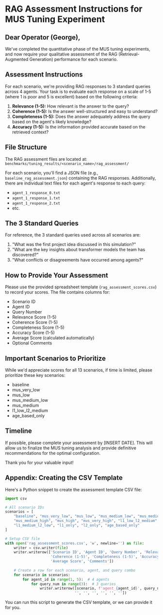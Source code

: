 # RAG Assessment Instructions for MUS Tuning Experiment

## Dear Operator (George),

We've completed the quantitative phase of the MUS tuning experiments, and now require your qualitative assessment of the RAG (Retrieval-Augmented Generation) performance for each scenario.

## Assessment Instructions

For each scenario, we're providing RAG responses to 3 standard queries across 4 agents. Your task is to evaluate each response on a scale of 1-5 (where 1 is poor and 5 is excellent) based on the following criteria:

1. **Relevance (1-5):** How relevant is the answer to the query?
2. **Coherence (1-5):** Is the answer well-structured and easy to understand?
3. **Completeness (1-5):** Does the answer adequately address the query based on the agent's likely knowledge?
4. **Accuracy (1-5):** Is the information provided accurate based on the retrieved context?

## File Structure

The RAG assessment files are located at:
`benchmarks/tuning_results/<scenario_name>/rag_assessment/`

For each scenario, you'll find a JSON file (e.g., `baseline_rag_assessment.json`) containing the RAG responses. Additionally, there are individual text files for each agent's response to each query:
- `agent_1_response_0.txt`
- `agent_1_response_1.txt`
- `agent_1_response_2.txt`
- etc.

## The 3 Standard Queries

For reference, the 3 standard queries used across all scenarios are:
1. "What was the first project idea discussed in this simulation?"
2. "What are the key insights about transformer models the team has discovered?"
3. "What conflicts or disagreements have occurred among agents?"

## How to Provide Your Assessment

Please use the provided spreadsheet template (`rag_assessment_scores.csv`) to record your scores. The file contains columns for:
- Scenario ID
- Agent ID
- Query Number
- Relevance Score (1-5)
- Coherence Score (1-5)
- Completeness Score (1-5)
- Accuracy Score (1-5)
- Average Score (calculated automatically)
- Optional Comments

## Important Scenarios to Prioritize

While we'd appreciate scores for all 13 scenarios, if time is limited, please prioritize these key scenarios:
- baseline
- mus_very_low
- mus_low
- mus_medium_low
- mus_medium
- l1_low_l2_medium
- age_based_only

## Timeline

If possible, please complete your assessment by [INSERT DATE]. This will allow us to finalize the MUS tuning analysis and provide definitive recommendations for the optimal configuration.

Thank you for your valuable input!

## Appendix: Creating the CSV Template

Here's a Python snippet to create the assessment template CSV file:

```python
import csv

# All scenario IDs
scenarios = [
    "baseline", "mus_very_low", "mus_low", "mus_medium_low", "mus_medium", 
    "mus_medium_high", "mus_high", "mus_very_high", "l1_low_l2_medium", 
    "l1_medium_l2_low", "l1_only", "l2_only", "age_based_only"
]

# Setup CSV file
with open('rag_assessment_scores.csv', 'w', newline='') as file:
    writer = csv.writer(file)
    writer.writerow(['Scenario ID', 'Agent ID', 'Query Number', 'Relevance (1-5)', 
                     'Coherence (1-5)', 'Completeness (1-5)', 'Accuracy (1-5)', 
                     'Average Score', 'Comments'])
    
    # Create a row for each scenario, agent, and query combo
    for scenario in scenarios:
        for agent_id in range(1, 5):  # 4 agents
            for query_num in range(3):  # 3 queries
                writer.writerow([scenario, f'agent_{agent_id}', query_num, 
                                '', '', '', '', '', ''])
```

You can run this script to generate the CSV template, or we can provide it for you. 
